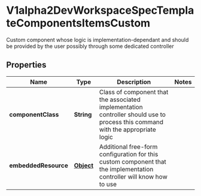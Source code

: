 

# V1alpha2DevWorkspaceSpecTemplateComponentsItemsCustom

Custom component whose logic is implementation-dependant and should be provided by the user possibly through some dedicated controller
## Properties

Name | Type | Description | Notes
------------ | ------------- | ------------- | -------------
**componentClass** | **String** | Class of component that the associated implementation controller should use to process this command with the appropriate logic | 
**embeddedResource** | [**Object**](.md) | Additional free-form configuration for this custom component that the implementation controller will know how to use | 



